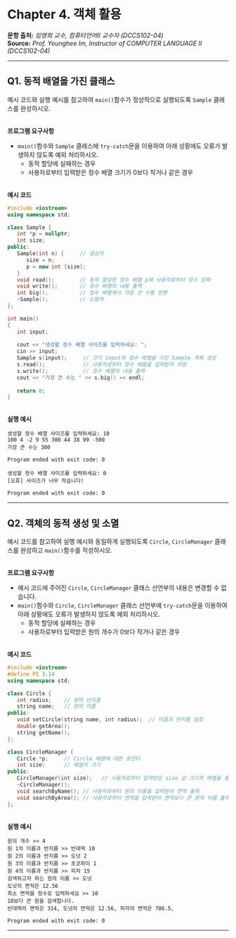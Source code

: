 # Chapter 4. 객체 활용

**문항 출처:** *임영희 교수, 컴퓨터언어Ⅱ 교수자 (DCCS102-04)* <br>
**Source:** *Prof. Younghee&nbsp;Im, Instructor of COMPUTER LANGUAGE Ⅱ (DCCS102-04)*

---

## Q1. 동적 배열을 가진 클래스

예시 코드와 실행 예시를 참고하여 `main()`함수가 정상적으로 실행되도록 `Sample` 클래스를 완성하시오.


<br>**프로그램 요구사항**

- `main()`함수와 `Sample` 클래스에 `try-catch`문을 이용하여 아래 상황에도 오류가 발생하지 않도록 예외 처리하시오.
   - 동적 할당에 실패하는 경우
   - 사용자로부터 입력받은 정수 배열 크기가 0보다 작거나 같은 경우


<br>**예시 코드**

```cpp
#include <iostream>
using namespace std;

class Sample {
   int *p = nullptr;
   int size;
public:
   Sample(int n) {     // 생성자
      size = n;
      p = new int [size];
   }
   void read();        // 동적 할당한 정수 배열 p에 사용자로부터 정수 입력
   void write();       // 정수 배열의 내용 출력
   int big();          // 정수 배열에서 가장 큰 수를 반환
   ~Sample();          // 소멸자
};

int main() 
{
   int input;
    
   cout << "생성할 정수 배열 사이즈를 입력하세요: ";
   cin >> input;
   Sample s(input);     // 크기 input의 정수 배열을 가진 Sample 객체 생성
   s.read();            // 사용자로부터 정수 배열을 입력받아 저장
   s.write();           // 정수 배열의 내용 출력
   cout << "가장 큰 수는 " << s.big() << endl;
    
   return 0;
}
```


<br>**실행 예시**

```text
생성할 정수 배열 사이즈를 입력하세요: 10
100 4 -2 9 55 300 44 38 99 -500
가장 큰 수는 300

Program ended with exit code: 0
```

```text
생성할 정수 배열 사이즈를 입력하세요: 0
[오류] 사이즈가 너무 작습니다!

Program ended with exit code: 0
```


---

## Q2. 객체의 동적 생성 및 소멸

예시 코드를 참고하여 실행 예시와 동일하게 실행되도록 `Circle`, `CircleManager` 클래스를 완성하고 `main()`함수를 작성하시오.


<br>**프로그램 요구사항**

- 예시 코드에 주어진 `Circle`, `CircleManager` 클래스 선언부의 내용은 변경할 수 없습니다.
- `main()`함수와 `Circle`, `CircleManager` 클래스 선언부에 `try-catch`문을 이용하여 아래 상황에도 오류가 발생하지 않도록 예외 처리하시오.
   - 동적 할당에 실패하는 경우
   - 사용자로부터 입력받은 원의 개수가 0보다 작거나 같은 경우


<br>**예시 코드**

```cpp
#include <iostream>
#define PI 3.14
using namespace std;

class Circle {
   int radius;    // 원의 반지름
   string name;   // 원의 이름
public:
   void setCircle(string name, int radius);  // 이름과 반지름 설정
   double getArea();
   string getName();
};

class CircleManager {
   Circle *p;     // Circle 배열에 대한 포인터
   int size;      // 배열의 크기
public:
   CircleManager(int size);   // 사용자로부터 입력받은 size 값 크기의 배열을 동적 생성
   ~CircleManager();
   void searchByName(); // 사용자로부터 원의 이름을 입력받아 면적 출력
   void searchByArea(); // 사용자로부터 면적을 입력받아 면적보다 큰 원의 이름 출력
};
```


<br>**실행 예시**

```text
원의 개수 >> 4
원 1의 이름과 반지름 >> 빈대떡 10
원 2의 이름과 반지름 >> 도넛 2
원 3의 이름과 반지름 >> 초코파이 1
원 4의 이름과 반지름 >> 피자 15
검색하고자 하는 원의 이름 >> 도넛
도넛의 면적은 12.56
최소 면적을 정수로 입력하세요 >> 10
10보다 큰 원을 검색합니다.
빈대떡의 면적은 314, 도넛의 면적은 12.56, 피자의 면적은 706.5,

Program ended with exit code: 0
```



---
